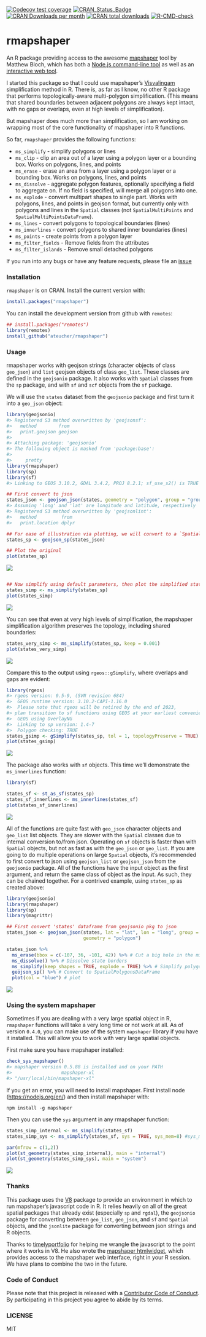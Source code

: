 <!-- README.md is generated from README.Rmd. Please edit that file -->
<!-- badges: start -->

[![Codecov test
coverage](https://codecov.io/gh/ateucher/rmapshaper/branch/master/graph/badge.svg)](https://app.codecov.io/gh/ateucher/rmapshaper?branch=master)
[![CRAN_Status_Badge](http://www.r-pkg.org/badges/version/rmapshaper)](https://cran.r-project.org/package=rmapshaper)
[![CRAN Downloads per
month](http://cranlogs.r-pkg.org/badges/rmapshaper)](https://cran.r-project.org/package=rmapshaper)
[![CRAN total
downloads](http://cranlogs.r-pkg.org/badges/grand-total/rmapshaper?color=lightgrey)](https://cran.r-project.org/package=rmapshaper)
[![R-CMD-check](https://github.com/ateucher/rmapshaper/workflows/R-CMD-check/badge.svg)](https://github.com/ateucher/rmapshaper/actions)
<!-- badges: end -->

# rmapshaper

An R package providing access to the awesome
[mapshaper](https://github.com/mbloch/mapshaper/) tool by Matthew Bloch,
which has both a [Node.js command-line
tool](https://github.com/mbloch/mapshaper/wiki/Introduction-to-the-Command-Line-Tool)
as well as an [interactive web tool](https://mapshaper.org/).

I started this package so that I could use mapshaper’s
[Visvalingam](https://bost.ocks.org/mike/simplify/) simplification
method in R. There is, as far as I know, no other R package that
performs topologically-aware multi-polygon simplification. (This means
that shared boundaries between adjacent polygons are always kept intact,
with no gaps or overlaps, even at high levels of simplification).

But mapshaper does much more than simplification, so I am working on
wrapping most of the core functionality of mapshaper into R functions.

So far, `rmapshaper` provides the following functions:

-   `ms_simplify` - simplify polygons or lines
-   `ms_clip` - clip an area out of a layer using a polygon layer or a
    bounding box. Works on polygons, lines, and points
-   `ms_erase` - erase an area from a layer using a polygon layer or a
    bounding box. Works on polygons, lines, and points
-   `ms_dissolve` - aggregate polygon features, optionally specifying a
    field to aggregate on. If no field is specified, will merge all
    polygons into one.
-   `ms_explode` - convert multipart shapes to single part. Works with
    polygons, lines, and points in geojson format, but currently only
    with polygons and lines in the `Spatial` classes (not
    `SpatialMultiPoints` and `SpatialMultiPointsDataFrame`).
-   `ms_lines` - convert polygons to topological boundaries (lines)
-   `ms_innerlines` - convert polygons to shared inner boundaries
    (lines)
-   `ms_points` - create points from a polygon layer
-   `ms_filter_fields` - Remove fields from the attributes
-   `ms_filter_islands` - Remove small detached polygons

If you run into any bugs or have any feature requests, please file an
[issue](https://github.com/ateucher/rmapshaper/issues/)

### Installation

`rmapshaper` is on CRAN. Install the current version with:

``` r
install.packages("rmapshaper")
```

You can install the development version from github with `remotes`:

``` r
## install.packages("remotes")
library(remotes)
install_github("ateucher/rmapshaper")
```

### Usage

rmapshaper works with geojson strings (character objects of class
`geo_json`) and `list` geojson objects of class `geo_list`. These
classes are defined in the `geojsonio` package. It also works with
`Spatial` classes from the `sp` package, and with `sf` and `scf` objects
from the `sf` package.

We will use the `states` dataset from the `geojsonio` package and first
turn it into a `geo_json` object:

``` r
library(geojsonio)
#> Registered S3 method overwritten by 'geojsonsf':
#>   method        from   
#>   print.geojson geojson
#> 
#> Attaching package: 'geojsonio'
#> The following object is masked from 'package:base':
#> 
#>     pretty
library(rmapshaper)
library(sp)
library(sf)
#> Linking to GEOS 3.10.2, GDAL 3.4.2, PROJ 8.2.1; sf_use_s2() is TRUE

## First convert to json
states_json <- geojson_json(states, geometry = "polygon", group = "group")
#> Assuming 'long' and 'lat' are longitude and latitude, respectively
#> Registered S3 method overwritten by 'geojsonlint':
#>   method         from 
#>   print.location dplyr

## For ease of illustration via plotting, we will convert to a `SpatialPolygonsDataFrame`:
states_sp <- geojson_sp(states_json)

## Plot the original
plot(states_sp)
```

![](tools/readme/unnamed-chunk-2-1.png)

``` r

## Now simplify using default parameters, then plot the simplified states
states_simp <- ms_simplify(states_sp)
plot(states_simp)
```

![](tools/readme/unnamed-chunk-2-2.png)

You can see that even at very high levels of simplification, the
mapshaper simplification algorithm preserves the topology, including
shared boundaries:

``` r
states_very_simp <- ms_simplify(states_sp, keep = 0.001)
plot(states_very_simp)
```

![](tools/readme/unnamed-chunk-3-1.png)

Compare this to the output using `rgeos::gSimplify`, where overlaps and
gaps are evident:

``` r
library(rgeos)
#> rgeos version: 0.5-9, (SVN revision 684)
#>  GEOS runtime version: 3.10.2-CAPI-1.16.0 
#>  Please note that rgeos will be retired by the end of 2023,
#> plan transition to sf functions using GEOS at your earliest convenience.
#>  GEOS using OverlayNG
#>  Linking to sp version: 1.4-7 
#>  Polygon checking: TRUE
states_gsimp <- gSimplify(states_sp, tol = 1, topologyPreserve = TRUE)
plot(states_gsimp)
```

![](tools/readme/unnamed-chunk-4-1.png)

The package also works with `sf` objects. This time we’ll demonstrate
the `ms_innerlines` function:

``` r
library(sf)

states_sf <- st_as_sf(states_sp)
states_sf_innerlines <- ms_innerlines(states_sf)
plot(states_sf_innerlines)
```

![](tools/readme/unnamed-chunk-5-1.png)

All of the functions are quite fast with `geo_json` character objects
and `geo_list` list objects. They are slower with the `Spatial` classes
due to internal conversion to/from json. Operating on `sf` objects is
faster than with `Spatial` objects, but not as fast as with the
`geo_json` or `geo_list`. If you are going to do multiple operations on
large `Spatial` objects, it’s recommended to first convert to json using
`geojson_list` or `geojson_json` from the `geojsonio` package. All of
the functions have the input object as the first argument, and return
the same class of object as the input. As such, they can be chained
together. For a contrived example, using `states_sp` as created above:

``` r
library(geojsonio)
library(rmapshaper)
library(sp)
library(magrittr)

## First convert 'states' dataframe from geojsonio pkg to json
states_json <- geojson_json(states, lat = "lat", lon = "long", group = "group", 
                            geometry = "polygon")

states_json %>% 
  ms_erase(bbox = c(-107, 36, -101, 42)) %>% # Cut a big hole in the middle
  ms_dissolve() %>% # Dissolve state borders
  ms_simplify(keep_shapes = TRUE, explode = TRUE) %>% # Simplify polygon
  geojson_sp() %>% # Convert to SpatialPolygonsDataFrame
  plot(col = "blue") # plot
```

![](tools/readme/unnamed-chunk-6-1.png)

### Using the system mapshaper

Sometimes if you are dealing with a very large spatial object in R,
`rmapshaper` functions will take a very long time or not work at all. As
of version `0.4.0`, you can make use of the system `mapshaper` library
if you have it installed. This will allow you to work with very large
spatial objects.

First make sure you have mapshaper installed:

``` r
check_sys_mapshaper()
#> mapshaper version 0.5.88 is installed and on your PATH
#>                  mapshaper-xl 
#> "/usr/local/bin/mapshaper-xl"
```

If you get an error, you will need to install mapshaper. First install
node (<https://nodejs.org/en/>) and then install mapshaper with:

    npm install -g mapshaper

Then you can use the `sys` argument in any rmapshaper function:

``` r
states_simp_internal <- ms_simplify(states_sf)
states_simp_sys <- ms_simplify(states_sf, sys = TRUE, sys_mem=8) #sys_mem specifies the amout of memory to use in Gb.  It defaults to 8 if omitted. 

par(mfrow = c(1,2))
plot(st_geometry(states_simp_internal), main = "internal")
plot(st_geometry(states_simp_sys), main = "system")
```

![](tools/readme/unnamed-chunk-8-1.png)

### Thanks

This package uses the [V8](https://cran.r-project.org/package=V8)
package to provide an environment in which to run mapshaper’s javascript
code in R. It relies heavily on all of the great spatial packages that
already exist (especially `sp` and `rgdal`), the `geojsonio` package for
converting between `geo_list`, `geo_json`, and `sf` and `Spatial`
objects, and the `jsonlite` package for converting between json strings
and R objects.

Thanks to [timelyportfolio](https://github.com/timelyportfolio) for
helping me wrangle the javascript to the point where it works in V8. He
also wrote the [mapshaper
htmlwidget](https://github.com/timelyportfolio/mapshaper_htmlwidget),
which provides access to the mapshaper web interface, right in your R
session. We have plans to combine the two in the future.

### Code of Conduct

Please note that this project is released with a [Contributor Code of
Conduct](https://github.com/ateucher/rmapshaper/blob/master/CONDUCT.md).
By participating in this project you agree to abide by its terms.

### LICENSE

MIT
